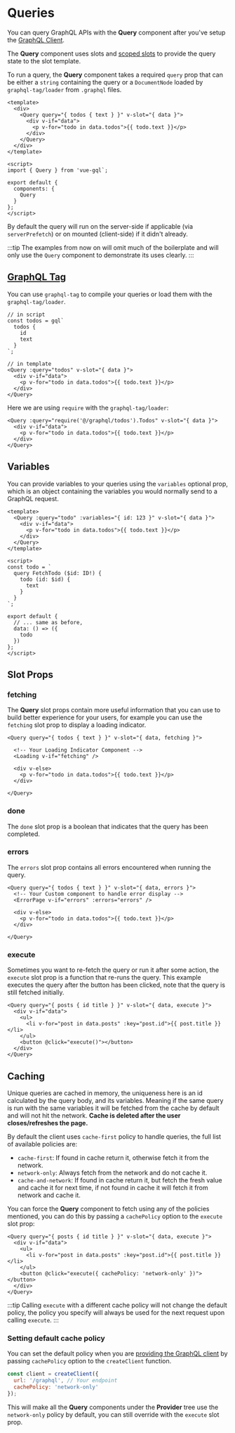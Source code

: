 # Queries

You can query GraphQL APIs with the **Query** component after you've setup the [GraphQL Client](./client.md).

The **Query** component uses slots and [scoped slots](https://vuejs.org/v2/guide/components-slots.html#Scoped-Slots) to provide the query state to the slot template.

To run a query, the **Query** component takes a required `query` prop that can be either a `string` containing the query or a `DocumentNode` loaded by `graphql-tag/loader` from `.graphql` files.

```vue
<template>
  <div>
    <Query query="{ todos { text } }" v-slot="{ data }">
      <div v-if="data">
        <p v-for="todo in data.todos">{{ todo.text }}</p>
      </div>
    </Query>
  </div>
</template>

<script>
import { Query } from 'vue-gql`;

export default {
  components: {
    Query
  }
};
</script>
```

By default the query will run on the server-side if applicable (via `serverPrefetch`) or on mounted (client-side) if it didn't already.

:::tip
The examples from now on will omit much of the boilerplate and will only use the `Query` component to demonstrate its uses clearly.
:::

## [GraphQL Tag](https://github.com/apollographql/graphql-tag)

You can use `graphql-tag` to compile your queries or load them with the `graphql-tag/loader`.

```
// in script
const todos = gql`
  todos {
    id
    text
  }
`;

// in template
<Query :query="todos" v-slot="{ data }">
  <div v-if="data">
    <p v-for="todo in data.todos">{{ todo.text }}</p>
  </div>
</Query>
```

Here we are using `require` with the `graphql-tag/loader`:

```vue
<Query :query="require('@/graphql/todos').Todos" v-slot="{ data }">
  <div v-if="data">
    <p v-for="todo in data.todos">{{ todo.text }}</p>
  </div>
</Query>
```

## Variables

You can provide variables to your queries using the `variables` optional prop, which is an object containing the variables you would normally send to a GraphQL request.

```vue
<template>
  <Query :query="todo" :variables="{ id: 123 }" v-slot="{ data }">
    <div v-if="data">
      <p v-for="todo in data.todos">{{ todo.text }}</p>
    </div>
  </Query>
</template>

<script>
const todo = `
  query FetchTodo ($id: ID!) {
    todo (id: $id) {
      text
    }
  }
`;

export default {
  // ... same as before,
  data: () => ({
    todo
  })
};
</script>
```

## Slot Props

### fetching

The **Query** slot props contain more useful information that you can use to build better experience for your users, for example you can use the `fetching` slot prop to display a loading indicator.

```vue
<Query query="{ todos { text } }" v-slot="{ data, fetching }">

  <!-- Your Loading Indicator Component -->
  <Loading v-if="fetching" />

  <div v-else>
    <p v-for="todo in data.todos">{{ todo.text }}</p>
  </div>

</Query>
```

### done

The `done` slot prop is a boolean that indicates that the query has been completed.

### errors

The `errors` slot prop contains all errors encountered when running the query.

```vue
<Query query="{ todos { text } }" v-slot="{ data, errors }">
  <!-- Your Custom component to handle error display -->
  <ErrorPage v-if="errors" :errors="errors" />

  <div v-else>
    <p v-for="todo in data.todos">{{ todo.text }}</p>
  </div>

</Query>
```

### execute

Sometimes you want to re-fetch the query or run it after some action, the `execute` slot prop is a function that re-runs the query. This example executes the query after the button has been clicked, note that the query is still fetched initially.

```vue
<Query query="{ posts { id title } }" v-slot="{ data, execute }">
  <div v-if="data">
    <ul>
      <li v-for="post in data.posts" :key="post.id">{{ post.title }}</li>
    </ul>
    <button @click="execute()"></button>
  </div>
</Query>
```

## Caching

Unique queries are cached in memory, the uniqueness here is an id calculated by the query body, and its variables. Meaning if the same query is run with the same variables it will be fetched from the cache by default and will not hit the network. **Cache is deleted after the user closes/refreshes the page.**

By default the client uses `cache-first` policy to handle queries, the full list of available policies are:

- `cache-first`: If found in cache return it, otherwise fetch it from the network.
- `network-only`: Always fetch from the network and do not cache it.
- `cache-and-network`: If found in cache return it, but fetch the fresh value and cache it for next time, if not found in cache it will fetch it from network and cache it.

You can force the **Query** component to fetch using any of the policies mentioned, you can do this by passing a `cachePolicy` option to the `execute` slot prop:

```vue
<Query query="{ posts { id title } }" v-slot="{ data, execute }">
  <div v-if="data">
    <ul>
      <li v-for="post in data.posts" :key="post.id">{{ post.title }}</li>
    </ul>
    <button @click="execute({ cachePolicy: 'network-only' })"></button>
  </div>
</Query>
```

:::tip
Calling `execute` with a different cache policy will not change the default policy, the policy you specify will always be used for the next request upon calling `execute`.
:::

### Setting default cache policy

You can set the default policy when you are [providing the GraphQL client](./client.md) by passing `cachePolicy` option to the `createClient` function.

```js
const client = createClient({
  url: '/graphql', // Your endpoint
  cachePolicy: 'network-only'
});
```

This will make all the **Query** components under the **Provider** tree use the `network-only` policy by default, you can still override with the `execute` slot prop.

